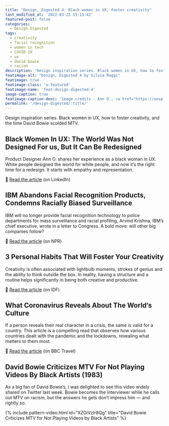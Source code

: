 ```yaml
---
title: "Design, Digested 4: Black women in UX, foster creativity"
last_modified_at: '2022-03-23 15:15:42'
featured-post: false
categories:
  - Design Digested
tags:
  - creativity
  - facial recognition
  - women in tech
  - COVID-19
  - ux
  - david bowie
  - racism
description: 'Design inspiration series. Black women in UX, how to foster creativity, and the time David Bowie scolded MTV.'
featimage-alt: "Design, Digested 4 by Silvia Maggi"
featimage: true
featimage-class: 'u-featured'
featimage-name: 'feat-design-digested-4'
image-caption: true
featimage-caption-desc: 'Image credits - Ann O., <a href="https://unsplash.com/photos/suZyHko1JEs">Stephanie McCabe</a>'
permalink: '/design-digested/:title/'
---
```

<p class="lead">Design inspiration series. Black women in UX, how to foster creativity, and the time David Bowie scolded MTV.</p>

<!--more-->

## Black Women In UX: The World Was Not Designed For us, But It Can Be Redesigned

Product Designer Ann O. shares her experience as a black woman in UX. White people designed the world for white people, and now it’s the right time for a redesign. It starts with empathy and representation.

<p class="detached">🔗 <a href="https://www.linkedin.com/pulse/black-women-ux-world-designed-us-can-redesigned-ann-oduwaiye/">Read the article</a> (on LinkedIn)</p>

## IBM Abandons Facial Recognition Products, Condemns Racially Biased Surveillance

IBM will no longer provide facial recognition technology to police departments for mass surveillance and racial profiling, Arvind Krishna, IBM’s chief executive, wrote in a letter to Congress. A bold move: will other big companies follow?

<p class="detached">🔗 <a href="https://www.npr.org/2020/06/09/873298837/ibm-abandons-facial-recognition-products-condemns-racially-biased-surveillance?t=1592513695449">Read the article</a> (on NPR)</p>

## 3 Personal Habits That Will Foster Your Creativity

Creativity is often associated with lightbulb moments, strokes of genius and the ability to think outside the box. In reality, having a structure and a routine helps significantly in being both creative and productive.

<p class="detached">🔗 <a href="https://www.interaction-design.org/literature/article/3-personal-habits-that-will-foster-your-creativity">Read the article</a> (on IDF)</p>

## What Coronavirus Reveals About The World’s Culture

If a person reveals their real character in a crisis, the same is valid for a country. This article is a compelling read that observes how various countries dealt with the pandemic and the lockdowns, revealing what matters to them most.

<p class="detached">🔗 <a href="http://www.bbc.com/travel/story/20200327-what-coronavirus-reveals-about-the-worlds-culture">Read the article</a> (on BBC Travel)</p>

## David Bowie Criticizes MTV For Not Playing Videos By Black Artists (1983)

As a big fan of David Bowie’s, I was delighted to see this video widely shared on Twitter last week. Bowie becomes the interviewer while he calls out MTV on racism, but the answers he gets don’t impress him — and rightly so.

{% include pattern-video.html id="XZGiVzIr8Qg" title="David Bowie Criticizes MTV for Not Playing Videos by Black Artists" %}
